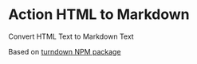 # Action HTML to Markdown

Convert HTML Text to Markdown Text

Based on [turndown NPM package](https://www.npmjs.com/package/turndown)

